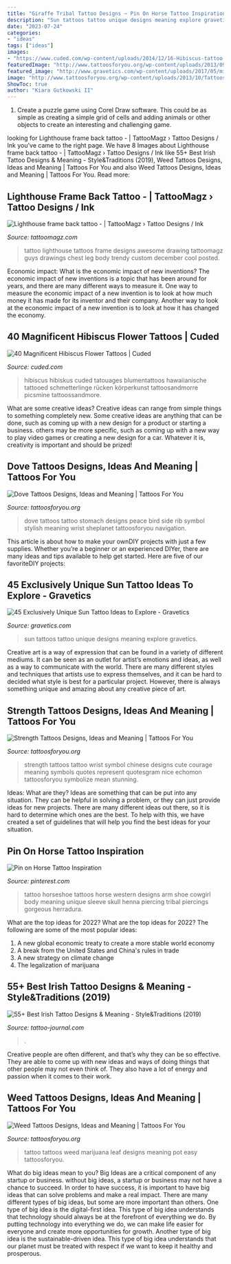 ```yaml
---
title: "Giraffe Tribal Tattoo Designs ~ Pin On Horse Tattoo Inspiration"
description: "Sun tattoos tattoo unique designs meaning explore gravetics"
date: "2023-07-24"
categories:
- "ideas"
tags: ["ideas"]
images:
- "https://www.cuded.com/wp-content/uploads/2014/12/16-Hibiscus-tattoo.jpg"
featuredImage: "http://www.tattoosforyou.org/wp-content/uploads/2013/09/Peace-Dove-Tattoos.jpg"
featured_image: "http://www.gravetics.com/wp-content/uploads/2017/05/minimaltattoo-smalltattoo-handpoked-suntattoo-handpokers.jpg"
image: "http://www.tattoosforyou.org/wp-content/uploads/2013/10/Tattoos-of-Strength-766x1024.jpg"
ShowToc: true
author: "Kiara Gutkowski II"
---
```



1. Create a puzzle game using Corel Draw software. This could be as simple as creating a simple grid of cells and adding animals or other objects to create an interesting and challenging game. 

	

		
looking for Lighthouse frame back tattoo - | TattooMagz › Tattoo Designs / Ink you've came to the right page. We have 8 Images about Lighthouse frame back tattoo - | TattooMagz › Tattoo Designs / Ink like 55+ Best Irish Tattoo Designs &amp; Meaning - Style&amp;Traditions (2019), Weed Tattoos Designs, Ideas and Meaning | Tattoos For You and also Weed Tattoos Designs, Ideas and Meaning | Tattoos For You. Read more:
		
    
## Lighthouse Frame Back Tattoo - | TattooMagz › Tattoo Designs / Ink

<img loading=lazy src="https://tattoomagz.com/wp-content/uploads/Lighthouse-frame-back-tattoo.jpg" onerror="this.onerror=null;this.src='https://tse3.mm.bing.net/th?id=OIP.bYLc6qts0YpeXQoj0jfcwwHaJ4&amp;pid=15.1';" alt="Lighthouse frame back tattoo - | TattooMagz › Tattoo Designs / Ink">

_Source: tattoomagz.com_

>tattoo lighthouse tattoos frame designs awesome drawing tattoomagz guys drawings chest leg body trendy custom december cool posted. 

	

Economic impact: What is the economic impact of new inventions?
The economic impact of new inventions is a topic that has been around for years, and there are many different ways to measure it. One way to measure the economic impact of a new invention is to look at how much money it has made for its inventor and their company. Another way to look at the economic impact of a new invention is to look at how it has changed the economy.

    
## 40 Magnificent Hibiscus Flower Tattoos | Cuded

<img loading=lazy src="https://www.cuded.com/wp-content/uploads/2014/12/16-Hibiscus-tattoo.jpg" onerror="this.onerror=null;this.src='https://tse1.mm.bing.net/th?id=OIP.9C5m43at8jD4O2n6icQ3SQHaL_&amp;pid=15.1';" alt="40 Magnificent Hibiscus Flower Tattoos | Cuded">

_Source: cuded.com_

>hibiscus hibiskus cuded tatouages blumentattoos hawaiianische tattooed schmetterlinge rücken körperkunst tattoosandmorre picsmine tattoossandmore. 

	

What are some creative ideas?
Creative ideas can range from simple things to something completely new. Some creative ideas are anything that can be done, such as coming up with a new design for a product or starting a business. others may be more specific, such as coming up with a new way to play video games or creating a new design for a car. Whatever it is, creativity is important and should be prized!

    
## Dove Tattoos Designs, Ideas And Meaning | Tattoos For You

<img loading=lazy src="http://www.tattoosforyou.org/wp-content/uploads/2013/09/Peace-Dove-Tattoos.jpg" onerror="this.onerror=null;this.src='https://tse2.mm.bing.net/th?id=OIP.oJCu_DiX6wtCfrGpqFuZOQHaJ4&amp;pid=15.1';" alt="Dove Tattoos Designs, Ideas and Meaning | Tattoos For You">

_Source: tattoosforyou.org_

>dove tattoos tattoo stomach designs peace bird side rib symbol stylish meaning wrist sheplanet tattoosforyou navigation. 

	

This article is about how to make your ownDIY projects with just a few supplies. Whether you’re a beginner or an experienced DIYer, there are many ideas and tips available to help get started. Here are five of our favoriteDIY projects: 

    
## 45 Exclusively Unique Sun Tattoo Ideas To Explore - Gravetics

<img loading=lazy src="http://www.gravetics.com/wp-content/uploads/2017/05/minimaltattoo-smalltattoo-handpoked-suntattoo-handpokers.jpg" onerror="this.onerror=null;this.src='https://tse2.mm.bing.net/th?id=OIP.lrsOAcqeY9XXjwGOo5rs-AHaHa&amp;pid=15.1';" alt="45 Exclusively Unique Sun Tattoo Ideas to Explore - Gravetics">

_Source: gravetics.com_

>sun tattoos tattoo unique designs meaning explore gravetics. 

	

Creative art is a way of expression that can be found in a variety of different mediums. It can be seen as an outlet for artist’s emotions and ideas, as well as a way to communicate with the world. There are many different styles and techniques that artists use to express themselves, and it can be hard to decided what style is best for a particular project. However, there is always something unique and amazing about any creative piece of art.

    
## Strength Tattoos Designs, Ideas And Meaning | Tattoos For You

<img loading=lazy src="http://www.tattoosforyou.org/wp-content/uploads/2013/10/Tattoos-of-Strength-766x1024.jpg" onerror="this.onerror=null;this.src='https://tse1.mm.bing.net/th?id=OIP.Ga1xZwD4G_yEtLD4bs7ZwwHaJ5&amp;pid=15.1';" alt="Strength Tattoos Designs, Ideas and Meaning | Tattoos For You">

_Source: tattoosforyou.org_

>strength tattoos tattoo wrist symbol chinese designs cute courage meaning symbols quotes represent quotesgram nice echomon tattoosforyou symbolize mean stunning. 

	

Ideas: What are they?
Ideas are something that can be put into any situation. They can be helpful in solving a problem, or they can just provide ideas for new projects. There are many different ideas out there, so it is hard to determine which ones are the best. To help with this, we have created a set of guidelines that will help you find the best ideas for your situation.

    
## Pin On Horse Tattoo Inspiration

<img loading=lazy src="https://i.pinimg.com/736x/35/ec/3f/35ec3f55fbb4e0aaf1e1496ebcb78beb.jpg" onerror="this.onerror=null;this.src='https://tse1.mm.bing.net/th?id=OIP.4pFRKCCNuEr2Fwp8DtgZgQAAAA&amp;pid=15.1';" alt="Pin on Horse Tattoo Inspiration">

_Source: pinterest.com_

>tattoo horseshoe tattoos horse western designs arm shoe cowgirl body meaning unique sleeve skull henna piercing tribal piercings gorgeous herradura. 

	

What are the top ideas for 2022?
What are the top ideas for 2022? The following are some of the most popular ideas: 
1. A new global economic treaty to create a more stable world economy 
2. A break from the United States and China's rules in trade 
3. A new strategy on climate change 
4. The legalization of marijuana 

    
## 55+ Best Irish Tattoo Designs &amp; Meaning - Style&amp;Traditions (2019)

<img loading=lazy src="https://tattoo-journal.com/wp-content/uploads/2016/12/Irish-Tattoo-45.jpg" onerror="this.onerror=null;this.src='https://tse1.mm.bing.net/th?id=OIP.267La2ooBtsSGlmCFtzIkgHaHa&amp;pid=15.1';" alt="55+ Best Irish Tattoo Designs &amp; Meaning - Style&amp;Traditions (2019)">

_Source: tattoo-journal.com_

>. 

	

Creative people are often different, and that’s why they can be so effective. They are able to come up with new ideas and ways of doing things that other people may not even think of. They also have a lot of energy and passion when it comes to their work.

    
## Weed Tattoos Designs, Ideas And Meaning | Tattoos For You

<img loading=lazy src="https://www.tattoosforyou.org/wp-content/uploads/2016/05/Weed-Tattoos-for-Men.jpg" onerror="this.onerror=null;this.src='https://tse4.mm.bing.net/th?id=OIP.blej3LYoVCJlUO8NvKImxQHaLF&amp;pid=15.1';" alt="Weed Tattoos Designs, Ideas and Meaning | Tattoos For You">

_Source: tattoosforyou.org_

>tattoo tattoos weed marijuana leaf designs meaning pot easy tattoosforyou. 

	

What do big ideas mean to you?
Big Ideas are a critical component of any startup or business. without big ideas, a startup or business may not have a chance to succeed. In order to have success, it is important to have big ideas that can solve problems and make a real impact. There are many different types of big ideas, but some are more important than others.
One type of big idea is the digital-first idea. This type of big idea understands that technology should always be at the forefront of everything we do. By putting technology into everything we do, we can make life easier for everyone and create more opportunities for growth. Another type of big idea is the sustainable-driven idea. This type of big idea understands that our planet must be treated with respect if we want to keep it healthy and prosperous.

